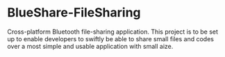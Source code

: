 # BlueShare-FileSharing
Cross-platform Bluetooth file-sharing application.
This project is to be set up to enable developers to swiftly be able to share small files and codes over a most simple and usable application with small aize.